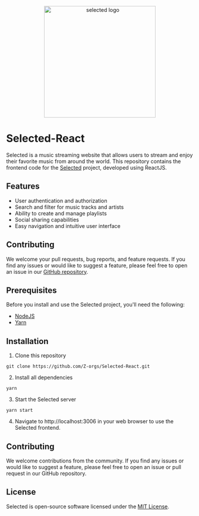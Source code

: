 <p align="center">
  <a href="https://github.com/Z-orgs/Selected-React" target="blank"><img src="https://i.imgur.com/JjjgDjL.png" width="300" alt="selected logo" /></a>
</p>

# Selected-React

Selected is a music streaming website that allows users to stream and enjoy their favorite music from around the world. This repository contains the frontend code for the [Selected](https://github.com/Z-orgs/Selected) project, developed using ReactJS.

## Features

-   User authentication and authorization
-   Search and filter for music tracks and artists
-   Ability to create and manage playlists
-   Social sharing capabilities
-   Easy navigation and intuitive user interface

## Contributing

We welcome your pull requests, bug reports, and feature requests. If you find any issues or would like to suggest a feature, please feel free to open an issue in our [GitHub repository](https://github.com/Z-orgs/Selected-React).

## Prerequisites

Before you install and use the Selected project, you'll need the following:

-   [NodeJS](https://nodejs.org/en/)
-   [Yarn](https://yarnpkg.com/)

## Installation

1.  Clone this repository

```
git clone https://github.com/Z-orgs/Selected-React.git
```

2.  Install all dependencies

```
yarn
```

3.  Start the Selected server

```
yarn start
```

4. Navigate to http://localhost:3006 in your web browser to use the Selected frontend.

## Contributing

We welcome contributions from the community. If you find any issues or would like to suggest a feature, please feel free to open an issue or pull request in our GitHub repository.

## License

Selected is open-source software licensed under the [MIT License](https://opensource.org/licenses/MIT).
